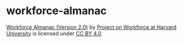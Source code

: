 # workforce-almanac
[Workforce Almanac (Version 2.0)](http://www.workforcealmanac.com/) by [Project on Workforce at Harvard University](https://www.pw.hks.harvard.edu/) is licensed under [CC BY 4.0](https://creativecommons.org/licenses/by/4.0/?ref=chooser-v1)
